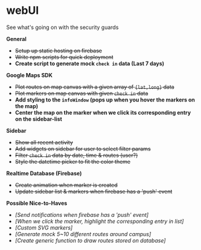 # webUI
See what's going on with the security guards

**General**
  - ~~Setup up static hosting on firebase~~
  - ~~Write npm scripts for quick deployment~~
  - **Create script to generate mock `check in` data (Last 7 days)**

**Google Maps SDK**
  - ~~Plot routes on map canvas with a given array of `{lat,long}` data~~
  - ~~Plot markers on map canvas with given `check in` data~~
  - **Add styling to the `infoWindow` (pops up when you hover the markers on the map)**
  - **Center the map on the marker when we click its corresponding entry on the sidebar-list**

**Sidebar**
  - ~~Show all recent activity~~
  - ~~Add widgets on sidebar for user to select filter params~~
  - ~~Filter `check in` data by date, time & routes (user?)~~
  - ~~Style the datetime picker to fit the color theme~~

**Realtime Database (Firebase)**
  - ~~Create animation when marker is created~~
  - ~~Update sidebar list & markers when firebase has a 'push' event~~

**Possible Nice-to-Haves**
  - *[Send notifications when firebase has a 'push' event]*
  - *[When we click the marker, highlight the corresponding entry in list]*
  - *[Custom SVG markers]*
  - *[Generate mock 5~10 different routes around campus]*
  - *[Create generic function to draw routes stored on database]*
